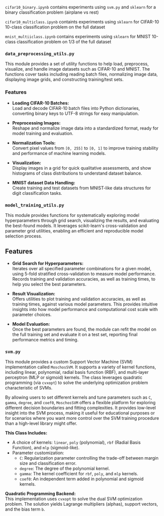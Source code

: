 `cifar10_binary.ipynb` contains experiments using `svm.py` and `sklearn` for a binary classification problem (airplane vs rest)

`cifar10_multiclass.ipynb` containts experiments using `sklearn` for CIFAR-10 10-class classification problem on the full dataset

`mnist_multiiclass.ipynb` contains experiments using `sklearn` for MNIST 10-class classification problem on 1/3 of the full dataset



### `data_preprocessing_utils.py`

This module provides a set of utility functions to help load, preprocess, visualize, and handle image datasets such as CIFAR-10 and MNIST. The functions cover tasks including reading batch files, normalizing image data, displaying image grids, and constructing training/test sets.

### Features

- **Loading CIFAR-10 Batches:**  
  Load and decode CIFAR-10 batch files into Python dictionaries, converting binary keys to UTF-8 strings for easy manipulation.

- **Preprocessing Images:**  
  Reshape and normalize image data into a standardized format, ready for model training and evaluation.

- **Normalization Tools:**  
  Convert pixel values from `[0, 255]` to `[0, 1]` to improve training stability and performance of machine learning models.

- **Visualization:**  
  Display images in a grid for quick qualitative assessments, and show histograms of class distributions to understand dataset balance.

- **MNIST dataset Data Handling:**  
  Create training and test datasets from MNIST-like data structures for digit classification tasks.

### `model_training_utils.py`

This module provides functions for systematically exploring model hyperparameters through grid search, visualizing the results, and evaluating the best-found models. It leverages scikit-learn's cross-validation and parameter grid utilities, enabling an efficient and reproducible model selection process.

## Features

- **Grid Search for Hyperparameters:**  
  Iterates over all specified parameter combinations for a given model, using 5-fold stratified cross-validation to measure model performance. Records training and validation accuracies, as well as training times, to help you select the best parameters.

- **Result Visualization:**  
  Offers utilities to plot training and validation accuracies, as well as training times, against various model parameters. This provides intuitive insights into how model performance and computational cost scale with parameter choices.

- **Model Evaluation:**  
  Once the best parameters are found, the module can refit the model on the full training set and evaluate it on a test set, reporting final performance metrics and timing.


### `svm.py`

This module provides a custom Support Vector Machine (SVM) implementation called `MoschosSVM`. It supports a variety of kernel functions, including linear, polynomial, radial basis function (RBF), and multi-layer perceptron (MLP or sigmoid) kernels. The class leverages quadratic programming (via `cvxopt`) to solve the underlying optimization problem characteristic of SVMs.

By allowing users to set different kernels and tune parameters such as `C`, `gamma`, `degree`, and `coef0`, `MoschosSVM` offers a flexible platform for exploring different decision boundaries and fitting complexities. It provides low-level insight into the SVM process, making it useful for educational purposes or for scenarios where you want more control over the SVM training procedure than a high-level library might offer.


**This Class Includes:**
- A choice of kernels: `linear`, `poly` (polynomial), `rbf` (Radial Basis Function), and `mlp` (sigmoid-like).
- Parameter customization:
  - `C`: Regularization parameter controlling the trade-off between margin size and classification error.
  - `degree`: The degree of the polynomial kernel.
  - `gamma`: The kernel coefficient for `rbf`, `poly`, and `mlp` kernels.
  - `coef0`: An independent term added in polynomial and sigmoid kernels.
  
**Quadratic Programming Backend:**  
This implementation uses `cvxopt` to solve the dual SVM optimization problem. The solution yields Lagrange multipliers (alphas), support vectors, and the bias term `b`.
